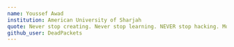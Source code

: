 ```yaml
---
name: Youssef Awad
institution: American University of Sharjah
quote: Never stop creating. Never stop learning. NEVER stop hacking. Most of all, always be kind.
github_user: DeadPackets
---
```

